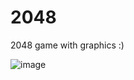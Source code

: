 # 2048
2048 game with graphics :)

![image](https://github.com/user-attachments/assets/aed4b840-cb83-4f88-9fda-4db4d27a24e4)
